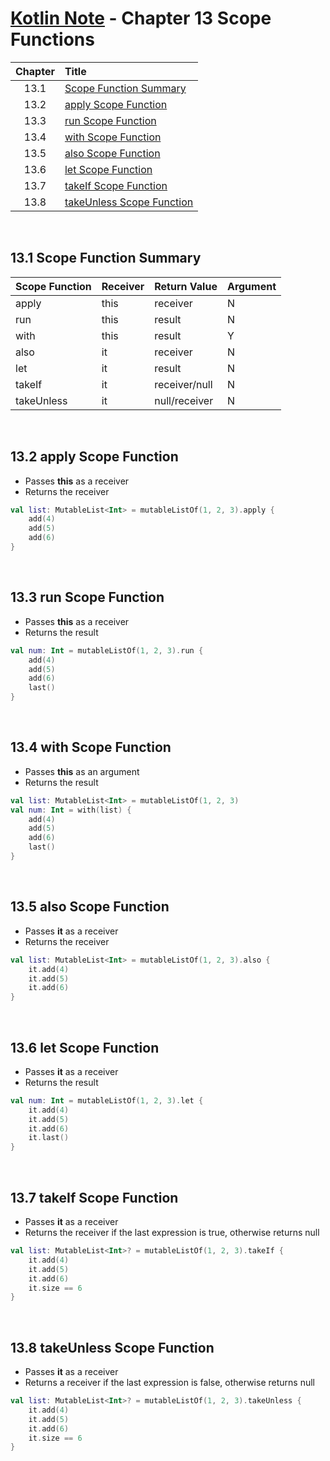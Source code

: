 # [Kotlin Note](../../README.md) - Chapter 13 Scope Functions
| Chapter | Title |
| :-: | :- |
| 13.1 | [Scope Function Summary](#131-scope-function-summary) |
| 13.2 | [apply Scope Function](#132-apply-scope-function) |
| 13.3 | [run Scope Function](#133-run-scope-function) |
| 13.4 | [with Scope Function](#134-with-scope-function) |
| 13.5 | [also Scope Function](#135-also-scope-function) |
| 13.6 | [let Scope Function](#136-let-scope-function) |
| 13.7 | [takeIf Scope Function](#137-takeif-scope-function) |
| 13.8 | [takeUnless Scope Function](#138-takeunless-scope-function) |

<br />

## 13.1 Scope Function Summary
| Scope Function | Receiver | Return Value | Argument |
| :-- | :-- | :-- | :-- |
| apply | this | receiver | N |
| run | this | result | N |
| with | this | result | Y |
| also | it | receiver | N |
| let | it | result | N |
| takeIf | it | receiver/null | N |
| takeUnless | it | null/receiver | N |

<br />

## 13.2 apply Scope Function
- Passes **this** as a receiver
- Returns the receiver

```kotlin
val list: MutableList<Int> = mutableListOf(1, 2, 3).apply {
    add(4)
    add(5)
    add(6)
}
```

<br />

## 13.3 run Scope Function
- Passes **this** as a receiver
- Returns the result

```kotlin
val num: Int = mutableListOf(1, 2, 3).run {
    add(4)
    add(5)
    add(6)
    last()
}
```

<br />

## 13.4 with Scope Function
- Passes **this** as an argument
- Returns the result

```kotlin
val list: MutableList<Int> = mutableListOf(1, 2, 3)
val num: Int = with(list) {
    add(4)
    add(5)
    add(6)
    last()
}
```

<br />

## 13.5 also Scope Function
- Passes **it** as a receiver
- Returns the receiver

```kotlin
val list: MutableList<Int> = mutableListOf(1, 2, 3).also {
    it.add(4)
    it.add(5)
    it.add(6)
}
```

<br />

## 13.6 let Scope Function
- Passes **it** as a receiver
- Returns the result

```kotlin
val num: Int = mutableListOf(1, 2, 3).let {
    it.add(4)
    it.add(5)
    it.add(6)
    it.last()
}
```

<br />

## 13.7 takeIf Scope Function
- Passes **it** as a receiver
- Returns the receiver if the last expression is true, otherwise returns null

```kotlin
val list: MutableList<Int>? = mutableListOf(1, 2, 3).takeIf {
    it.add(4)
    it.add(5)
    it.add(6)
    it.size == 6
}
```

<br />

## 13.8 takeUnless Scope Function
- Passes **it** as a receiver
- Returns a receiver if the last expression is false, otherwise returns null

```kotlin
val list: MutableList<Int>? = mutableListOf(1, 2, 3).takeUnless {
    it.add(4)
    it.add(5)
    it.add(6)
    it.size == 6
}
```

<br />
